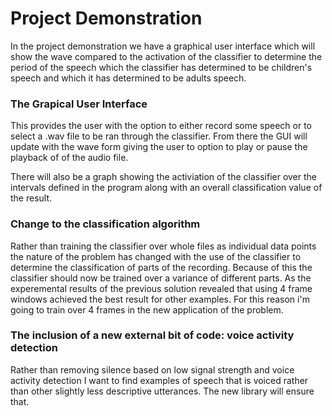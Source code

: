 # Project Demonstration
In the project demonstration we have a graphical user interface which will 
show the wave compared to the activation of the classifier to determine the
period of the speech which the classifier has determined to be children's speech
and which it has determined to be adults speech. 

### The Grapical User Interface
This provides the user with the option to either record some speech or to 
select a .wav file to be ran through the classifier. From there the GUI
will update with the wave form giving the user to option to play or pause 
the playback of of the audio file. 

There will also be a graph showing the activiation of the classifier over 
the intervals defined in the program along with an overall classification value 
of the result. 

### Change to the classification algorithm
Rather than training the classifier over whole files as individual data points
the nature of the problem has changed with the use of the classifier to determine
the classification of parts of the recording. Because of this the classifier should
now be trained over a variance of different parts. As the experemental results of
the previous solution revealed that using 4 frame windows achieved the best result
for other examples. For this reason i'm going to train over 4 frames in the new 
application of the problem.

### The inclusion of a new external bit of code: voice activity detection
Rather than removing silence based on low signal strength and voice activity 
detection I want to find examples of speech that is voiced rather than other
slightly less descriptive utterances. The new library will ensure that.